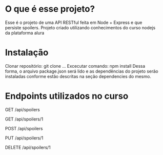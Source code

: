 # O que é esse projeto?

Esse é o projeto de uma API RESTful feita em Node + Express e que persiste spoilers.
Projeto criado utilizando conhecimentos do curso nodejs da plataforma alura

# Instalação

Clonar repositório:
git clone ...
Excecutar comando:
npm install
Dessa forma, o arquivo package.json será lido e as dependências do projeto serão instaladas conforme estão descritas na seção dependencies do mesmo.

# Endpoints utilizados no curso

GET /api/spoilers

GET /api/spoilers/1

POST /api/spoilers

PUT /api/spoilers/1

DELETE /api/spoilers/1
